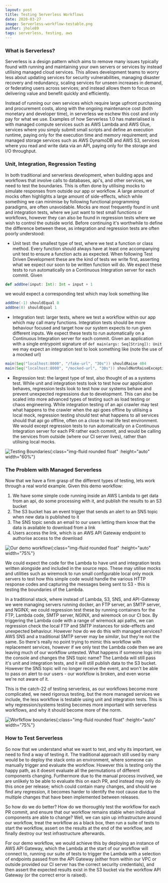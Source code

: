 ```yaml
---
layout: post
title: Testing Serverless Workflows
date: 2020-03-27
image: Serverless-workflow-testable.png
author: jhole89
tags: serverless, testing, aws
---
```


### What is Serverless?
Serverless is a design pattern which aims to remove many issues typically found with running and maintaining your own servers 
or services by instead utilising managed cloud services. This allows development teams to worry less about updating 
services for security vulnerabilities, managing disaster recovery and redundancy, scaling services for unseen increases 
in demand, or federating users across services; and instead allows them to focus on delivering value and benefit quickly 
and efficiently.

Instead of running our own services which require large upfront purchasing and procurement costs, along with the 
ongoing maintenance cost (both monetary and developer time), in serverless we eschew this cost and only pay for what 
we use. Examples of how Serverless 1.0 has materialised is with managed compute services such as AWS Lambda and AWS 
Glue, services where you simply submit small scripts and define an execution runtime, paying only for the execution 
time and memory requirement; and managed storage services such as AWS DynamoDB and AWS S3, services where you read 
and write data via an API, paying only for the storage and I/O throughput.

### Unit, Integration, Regression Testing
In both traditional and serverless development, when building apps and workflows that involve calls to databases, api's, 
and other services, we need to test the boundaries. This is often done by utilising mocks to simulate responses from 
outside our app or workflow. A large amount of mocks often highlights a large amount of side-effects, which while
something we can minimise by following functional programming paradigms, are often unavoidable. Mocks are most 
frequently found in unit and integration tests, where we just want to test small functions or workflows, however they 
can also be found in regression tests where we wish to control the outside world. Before continuing it's worthwhile to 
define the difference between these, as integration and regression tests are often poorly understood:

* Unit test: the smallest type of test, where we test a function or class method. Every function should always have at 
least one accompanying unit test to ensure a function acts as expected. When following Test Driven Development these 
are the kind of tests we write first, asserting what we expect our soon to be written function will do. We expect 
these tests to run automatically on a Continuous Integration server for each commit. Given
```scala
def addOne(input: Int): Int = input + 1
```
we would expect a corresponding test which may look something like
```scala
addOne(-1) shouldEqual 0
addOne(0) shouldEqual 1
```
* Integration test: larger tests, where we test a workflow within our app which may call many functions. Integration 
tests should be more behaviour focused and target how our system expects to run given different inputs.  We expect 
these tests to run automatically on a Continuous Integration server for each commit. Given an application with a single 
entrypoint signature of `def main(args: Seq[String]): Unit` we may expect an integration test to look something like 
(note the use of a mocked url)
```scala
main(Seq("localhost:8000", "/fake-url", "30s")) shouldRaise 404
main(Seq("localhost:8000", "/mocked-url", "30s")) shouldNotRaiseException
```
* Regression test: the largest type of test, also thought of as a systems test. While unit and integration tests look to 
test how our application behaves, regression tests look to test how our systems behave and prevent unexpected regressions 
due to development. This can also be scaled into more advanced types of testing such as load testing or chaos engineering. 
While integration testing of an api crawler may test what happens to the crawler when the api goes offline by utilising 
a local mock, regression testing should test what happens to all services should that api go offline, often on a 
close to real life test environment. We would except regression tests to run automatically on a Continuous Integration 
server for each PR rather each commit, and would be calling the services from outside (where our CI server lives), 
rather than utilising local mocks.

![Testing Boundaries]({{site.baseurl}}/assets/images/blog/testing-boundaries.png){:class="img-fluid rounded float" :height="auto" width="60%"}

### The Problem with Managed Serverless
Now that we have a firm grasp of the different types of testing, lets work through a real world example. Given this demo
workflow:

 1. We have some simple code running inside an AWS Lambda to get data from an api, do some processing with it, and publish
  the results to an S3 bucket
 2. The S3 bucket has an event trigger that sends an alert to an SNS topic when new data is published to it
 3. The SNS topic sends an email to our users letting them know that the data is available to download from a link
 4. Users access the link, which is an AWS API Gateway endpoint to authorise access to the download
 
![Our demo workflow]({{site.baseurl}}/assets/images/blog/Serverless-workflow.png){:class="img-fluid rounded float" :height="auto" width="75%"}

We could expect the code for the Lambda to have unit and integration tests written alongside and included in the source 
repo. These may utilise mocks and utilities such as wiremock to run small configurable local only mock servers to test 
how this simple code would handle the various HTTP response codes and capturing the messages being sent to S3 - this is 
testing the boundaries of the Lambda.

In a traditional stack, where instead of Lambda, S3, SNS, and API-Gateway we were managing servers running docker, an 
FTP server, an SMTP server, and NGINX; we could regression test these by running containers for the FTP, Lambda code, 
SMTP server, NGINX, and wiremock on our CI box. By triggering the Lambda code with a range of wiremock api paths, we 
can regression check the local FTP and SMTP instances for side-effects and unexpected behaviour. However how do we do 
this with managed services? AWS SNS and a traditional SMTP server may be *similar*, but they're not the same. So there's
really no point trying to mimic this workflow with replacement services, however if we only test the Lambda code then we
are leaving much of our workflow untested. What happens if someone logs into the console and changes the SNS topic name?
The Lambda will still pass it's unit and integration tests, and it will still publish data to the S3 bucket. However 
the SNS topic will no longer receive the event, and won't be able to pass on alert to our users - our workflow is broken,
and even worse we're not aware of it.

This is the catch-22 of testing serverless, as our workflows become more complicated, we need rigorous testing, 
but the more managed services we include, the less workflow is testable using unit and integration tests. This is why
regression/systems testing becomes more important with serverless workflows, and why it should become more of the norm.

![Worfkflow boundaries]({{site.baseurl}}/assets/images/blog/Serverless-workflow-testable.png){:class="img-fluid rounded float" :height="auto" width="75%"}

### How to Test Serverless
So now that we understand what we want to test, and why its important, we need to find a way of testing it. The traditional
approach still used by many would be to deploy the stack onto an environment, where someone can manually trigger and 
evaluate the workflow. However this is testing only the happy path, as it doesnt evaluate all the permutations of different 
components changing. Furthermore due to the manual process involved, we are unlikely to be able to evaluate this on each
PR, and instead may only do this once per release; which could contain many changes, and should we find any regression, 
it becomes harder to identify the root cause due to the multiple changes that have been implemented between releases.

So how do we do better? How do we thoroughly test the workflow for each PR commit, and ensure that our workflow remains
stable when individual components are able to change? Well, we can spin up infrastructure around our workflow, treat
the workflow as a black box, then run a suite of tests to start the workflow, assert on the results at the end of the 
workflow, and finally destroy our test infrastructure afterwards.

For our demo workflow, we would achieve this by deploying an instance of AWS API Gateway, which the Lambda at the start 
of our workflow will connect to, running our suite of tests to trigger the Lambda with a selection of endpoints passed 
from the API Gateway (either from within our VPC or outside provided our CI server has the correct security credentials),
and then assert the expected results exist in the S3 bucket via the workflow API Gateway (or the correct error is 
raised).

